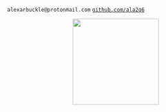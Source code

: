 `alexarbuckle@protonmail.com` [`github.com/ala2q6`](https://github.com/ala2q6)

<p align="center">
  <a href = "https://discordapp.com/users/589900887212949522"><img width = "200" src = "https://user-images.githubusercontent.com/84994842/148207793-a2c49bd3-b347-4b3e-a974-ee61c0f696c2.png">
</p>
